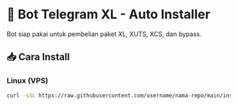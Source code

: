 # 🤖 Bot Telegram XL - Auto Installer

Bot siap pakai untuk pembelian paket XL, XUTS, XCS, dan bypass.

## 📥 Cara Install

### Linux (VPS)
```bash
curl -sSL https://raw.githubusercontent.com/username/nama-repo/main/install.sh | bash
